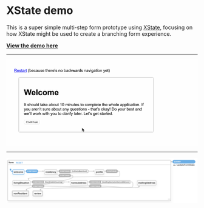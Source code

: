 # XState demo

This is a super simple multi-step form prototype using [XState](https://xstate.js.org/), focusing on how XState might be used to create a branching form experience.

**[View the demo here](https://sawyerh.github.io/statex-form-prototype/index.html)**

-----

![Demo](.github/demo.gif)

-----

![Diagram](.github/diagram.png)
